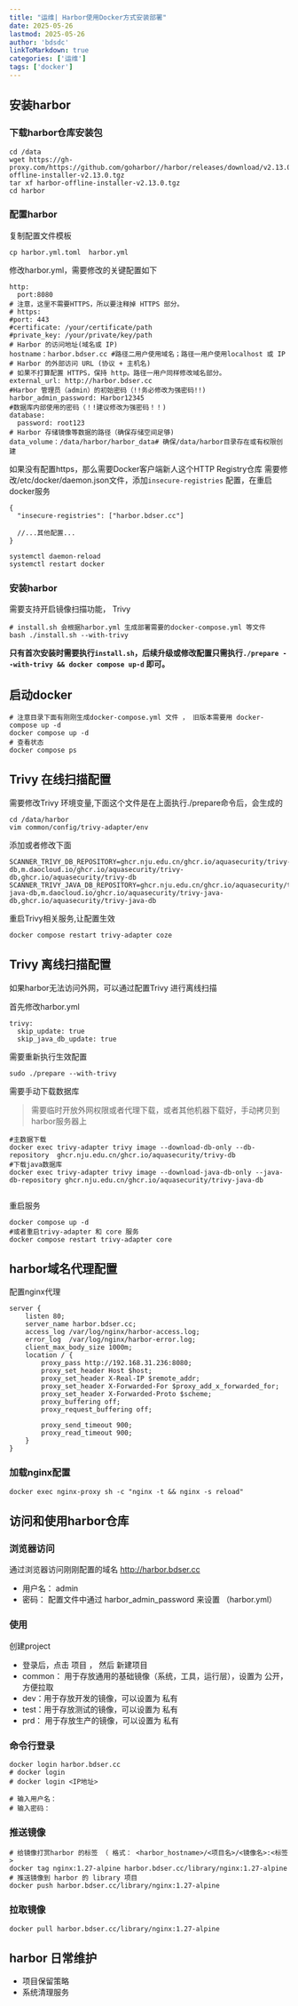 ```yaml
---
title: "运维| Harbor使用Docker方式安装部署"
date: 2025-05-26
lastmod: 2025-05-26
author: 'bdsdc'
linkToMarkdown: true
categories: ['运维']
tags: ['docker']
---
```


## 安装harbor

### 下载harbor仓库安装包
```
cd /data
wget https://gh-proxy.com/https://github.com/goharbor//harbor/releases/download/v2.13.0/harbor-offline-installer-v2.13.0.tgz
tar xf harbor-offline-installer-v2.13.0.tgz
cd harbor

```
### 配置harbor

复制配置文件模板
```shell
cp harbor.yml.toml  harbor.yml 

```
修改harbor.yml，需要修改的关键配置如下
```shell
http:
  port:8080
# 注意，这里不需要HTTPS，所以要注释掉 HTTPS 部分。
# https:
#port: 443
#certificate: /your/certificate/path
#private_key: /your/private/key/path
# Harbor 的访问地址(域名或 IP)
hostname：harbor.bdser.cc #路径二用户使用域名；路径一用户使用localhost 或 IP
# Harbor 的外部访问 URL (协议 + 主机名)
# 如果不打算配置 HTTPS，保持 http。路径一用户同样修改域名部分。
external_url: http://harbor.bdser.cc
#Harbor 管理员（admin）的初始密码（!!务必修改为强密码!!)
harbor_admin_password: Harbor12345
#数据库内部使用的密码（！!建议修改为强密码！！)
database:
  password: root123
# Harbor 存储镜像等数据的路径（确保存储空间足够)
data_volume：/data/harbor/harbor_data# 确保/data/harbor目录存在或有权限创建

```
如果没有配置https，那么需要Docker客户端新人这个HTTP Registry仓库 
需要修改/etc/docker/daemon.json文件，添加`insecure-registries` 配置，在重启docker服务
```shell
{
  "insecure-registries": ["harbor.bdser.cc"]

  //...其他配置...
}

systemctl daemon-reload
systemctl restart docker 

```
### 安装harbor
需要支持开启镜像扫描功能， Trivy 
```shell
# install.sh 会根据harbor.yml 生成部署需要的docker-compose.yml 等文件
bash ./install.sh --with-trivy 
```
**只有首次安装时需要执行`install.sh`，后续升级或修改配置只需执行`./prepare
--with-trivy && docker compose up-d` 即可。**

## 启动docker
```shell
# 注意目录下面有刚刚生成docker-compose.yml 文件 ， 旧版本需要用 docker-compose up -d 
docker compose up -d
# 查看状态
docker compose ps  
```
## Trivy 在线扫描配置
需要修改Trivy 环境变量,下面这个文件是在上面执行./prepare命令后，会生成的

```shell
cd /data/harbor
vim common/config/trivy-adapter/env 
```
添加或者修改下面
```shell
SCANNER_TRIVY_DB_REPOSITORY=ghcr.nju.edu.cn/ghcr.io/aquasecurity/trivy-db,m.daocloud.io/ghcr.io/aquasecurity/trivy-db,ghcr.io/aquasecurity/trivy-db
SCANNER_TRIVY_JAVA_DB_REPOSITORY=ghcr.nju.edu.cn/ghcr.io/aquasecurity/trivy-java-db,m.daocloud.io/ghcr.io/aquasecurity/trivy-java-db,ghcr.io/aquasecurity/trivy-java-db
```
重启Trivy相关服务,让配置生效
```shell
docker compose restart trivy-adapter coze 
```

## Trivy 离线扫描配置
如果harbor无法访问外网，可以通过配置Trivy 进行离线扫描

首先修改harbor.yml 
```shell
trivy:
  skip_update: true
  skip_java_db_update: true 
```
需要重新执行生效配置
```shell
sudo ./prepare --with-trivy 
```

需要手动下载数据库
> 需要临时开放外网权限或者代理下载，或者其他机器下载好，手动拷贝到harbor服务器上

```shell
#主数据下载
docker exec trivy-adapter trivy image --download-db-only --db-repository  ghcr.nju.edu.cn/ghcr.io/aquasecurity/trivy-db
#下载java数据库
docker exec trivy-adapter trivy image --download-java-db-only --java-db-repository ghcr.nju.edu.cn/ghcr.io/aquasecurity/trivy-java-db
			  
```
重启服务
```shell
docker compose up -d
#或者重启trivy-adapter 和 core 服务
docker compose restart trivy-adapter core
```
## harbor域名代理配置
配置nginx代理
```shell
server {
	listen 80;
	server_name harbor.bdser.cc;
	access_log /var/log/nginx/harbor-access.log;
	error_log  /var/log/nginx/harbor-error.log;
	client_max_body_size 1000m; 
	location / {
		proxy_pass http://192.168.31.236:8080;
		proxy_set_header Host $host;
		proxy_set_header X-Real-IP $remote_addr;
		proxy_set_header X-Forwarded-For $proxy_add_x_forwarded_for;
		proxy_set_header X-Forwarded-Proto $scheme;
		proxy_buffering off;
		proxy_request_buffering off;
	
		proxy_send_timeout 900;
		proxy_read_timeout 900;
	}
}
```
### 加载nginx配置
```shell
docker exec nginx-proxy sh -c "nginx -t && nginx -s reload" 
```
## 访问和使用harbor仓库

### 浏览器访问
通过浏览器访问刚刚配置的域名 http://harbor.bdser.cc

- 用户名： admin
- 密码： 配置文件中通过 harbor_admin_password 来设置 （harbor.yml）   
### 使用
创建project 

- 登录后，点击 项目 ， 然后 新建项目
- common： 用于存放通用的基础镜像（系统，工具，运行层），设置为 公开，方便拉取
- dev：用于存放开发的镜像，可以设置为 私有
- test：用于存放测试的镜像，可以设置为 私有
- prd： 用于存放生产的镜像，可以设置为 私有

### 命令行登录
```shell
docker login harbor.bdser.cc 
# docker login
# docker login <IP地址>

# 输入用户名：
# 输入密码：
```
### 推送镜像
```shell
# 给镜像打赏harbor 的标签 （ 格式： <harbor_hostname>/<项目名>/<镜像名>:<标签> 
docker tag nginx:1.27-alpine harbor.bdser.cc/library/nginx:1.27-alpine 
# 推送镜像到 harbor 的 library 项目
docker push harbor.bdser.cc/library/nginx:1.27-alpine 
```
### 拉取镜像
```shell
docker pull harbor.bdser.cc/library/nginx:1.27-alpine 
```

## harbor 日常维护
- 项目保留策略
- 系统清理服务











